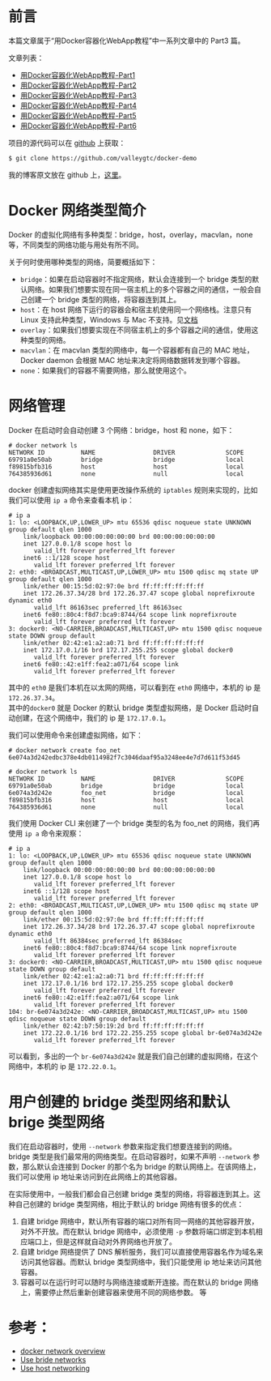 # 前言
本篇文章属于“用Docker容器化WebApp教程”中一系列文章中的 Part3 篇。

文章列表：
- [用Docker容器化WebApp教程-Part1](https://github.com/valleygtc/valleygtc.github.io/blob/master/2020-01-16-用Docker容器化WebApp教程Part1.md)
- [用Docker容器化WebApp教程-Part2](https://github.com/valleygtc/valleygtc.github.io/blob/master/2020-01-16-用Docker容器化WebApp教程Part2.md)
- [用Docker容器化WebApp教程-Part3](https://github.com/valleygtc/valleygtc.github.io/blob/master/2020-01-16-用Docker容器化WebApp教程Part3.md)
- [用Docker容器化WebApp教程-Part4](https://github.com/valleygtc/valleygtc.github.io/blob/master/2020-01-16-用Docker容器化WebApp教程Part4.md)
- [用Docker容器化WebApp教程-Part5](https://github.com/valleygtc/valleygtc.github.io/blob/master/2020-01-16-用Docker容器化WebApp教程Part5.md)
- [用Docker容器化WebApp教程-Part6](https://github.com/valleygtc/valleygtc.github.io/blob/master/2020-02-07-用Docker容器化WebApp教程Part6.md)


项目的源代码可以在 [github](https://github.com/valleygtc/docker-demo) 上获取：
```bash
$ git clone https://github.com/valleygtc/docker-demo
```

我的博客原文放在 github 上，[这里](https://github.com/valleygtc/valleygtc.github.io)。


# Docker 网络类型简介
Docker 的虚拟化网络有多种类型：bridge，host，overlay，macvlan，none 等，不同类型的网络功能与用处有所不同。

关于何时使用哪种类型的网络，简要概括如下：
- `bridge`：如果在启动容器时不指定网络，默认会连接到一个 bridge 类型的默认网络。如果我们想要实现在同一宿主机上的多个容器之间的通信，一般会自己创建一个 bridge 类型的网络，将容器连到其上。
- `host`：在 host 网络下运行的容器会和宿主机使用同一个网络栈。注意只有 Linux 支持此种类型，Windows 与 Mac 不支持。见[文档](https://docs.docker.com/network/host/)
- `overlay`：如果我们想要实现在不同宿主机上的多个容器之间的通信，使用这种类型的网络。
- `macvlan`：在 macvlan 类型的网络中，每一个容器都有自己的 MAC 地址，Docker daemon 会根据 MAC 地址来决定将网络数据转发到哪个容器。
- `none`：如果我们的容器不需要网络，那么就使用这个。


# 网络管理
Docker 在启动时会自动创建 3 个网络：bridge，host 和 none，如下：
```
# docker network ls
NETWORK ID          NAME                DRIVER              SCOPE
69791a0e50ab        bridge              bridge              local
f89815bfb316        host                host                local
764385936d61        none                null                local
```

docker 创建虚拟网络其实是使用更改操作系统的 `iptables` 规则来实现的，比如我们可以使用 `ip a` 命令来查看本机 ip：
```
# ip a
1: lo: <LOOPBACK,UP,LOWER_UP> mtu 65536 qdisc noqueue state UNKNOWN group default qlen 1000
    link/loopback 00:00:00:00:00:00 brd 00:00:00:00:00:00
    inet 127.0.0.1/8 scope host lo
       valid_lft forever preferred_lft forever
    inet6 ::1/128 scope host
       valid_lft forever preferred_lft forever
2: eth0: <BROADCAST,MULTICAST,UP,LOWER_UP> mtu 1500 qdisc mq state UP group default qlen 1000
    link/ether 00:15:5d:02:97:0e brd ff:ff:ff:ff:ff:ff
    inet 172.26.37.34/28 brd 172.26.37.47 scope global noprefixroute dynamic eth0
       valid_lft 86163sec preferred_lft 86163sec
    inet6 fe80::80c4:f8d7:bca9:8744/64 scope link noprefixroute
       valid_lft forever preferred_lft forever
3: docker0: <NO-CARRIER,BROADCAST,MULTICAST,UP> mtu 1500 qdisc noqueue state DOWN group default
    link/ether 02:42:e1:a2:a0:71 brd ff:ff:ff:ff:ff:ff
    inet 172.17.0.1/16 brd 172.17.255.255 scope global docker0
       valid_lft forever preferred_lft forever
    inet6 fe80::42:e1ff:fea2:a071/64 scope link
       valid_lft forever preferred_lft forever
```

其中的 `eth0` 是我们本机在以太网的网络，可以看到在 `eth0` 网络中，本机的 ip 是 `172.26.37.34`。<br>
其中的`docker0` 就是 Docker 的默认 bridge 类型虚拟网络，是 Docker 启动时自动创建，在这个网络中，我们的 ip 是 `172.17.0.1`。

我们可以使用命令来创建虚拟网络，如下：
```
# docker network create foo_net
6e074a3d242edbc378e4db0114982f7c3046daaf95a3248ee4e7d7d611f53d45

# docker network ls
NETWORK ID          NAME                DRIVER              SCOPE
69791a0e50ab        bridge              bridge              local
6e074a3d242e        foo_net             bridge              local
f89815bfb316        host                host                local
764385936d61        none                null                local
```

我们使用 Docker CLI 来创建了一个 bridge 类型的名为 foo_net 的网络，我们再使用 `ip a` 命令来观察：
```
# ip a
1: lo: <LOOPBACK,UP,LOWER_UP> mtu 65536 qdisc noqueue state UNKNOWN group default qlen 1000
    link/loopback 00:00:00:00:00:00 brd 00:00:00:00:00:00
    inet 127.0.0.1/8 scope host lo
       valid_lft forever preferred_lft forever
    inet6 ::1/128 scope host
       valid_lft forever preferred_lft forever
2: eth0: <BROADCAST,MULTICAST,UP,LOWER_UP> mtu 1500 qdisc mq state UP group default qlen 1000
    link/ether 00:15:5d:02:97:0e brd ff:ff:ff:ff:ff:ff
    inet 172.26.37.34/28 brd 172.26.37.47 scope global noprefixroute dynamic eth0
       valid_lft 86384sec preferred_lft 86384sec
    inet6 fe80::80c4:f8d7:bca9:8744/64 scope link noprefixroute
       valid_lft forever preferred_lft forever
3: docker0: <NO-CARRIER,BROADCAST,MULTICAST,UP> mtu 1500 qdisc noqueue state DOWN group default
    link/ether 02:42:e1:a2:a0:71 brd ff:ff:ff:ff:ff:ff
    inet 172.17.0.1/16 brd 172.17.255.255 scope global docker0
       valid_lft forever preferred_lft forever
    inet6 fe80::42:e1ff:fea2:a071/64 scope link
       valid_lft forever preferred_lft forever
104: br-6e074a3d242e: <NO-CARRIER,BROADCAST,MULTICAST,UP> mtu 1500 qdisc noqueue state DOWN group default
    link/ether 02:42:b7:50:19:2d brd ff:ff:ff:ff:ff:ff
    inet 172.22.0.1/16 brd 172.22.255.255 scope global br-6e074a3d242e
       valid_lft forever preferred_lft forever
```

可以看到，多出的一个 `br-6e074a3d242e` 就是我们自己创建的虚拟网络，在这个网络中，本机的 ip 是 `172.22.0.1`。


# 用户创建的 bridge 类型网络和默认 brige 类型网络
我们在启动容器时，使用 `--network` 参数来指定我们想要连接到的网络。<br>
bridge 类型是我们最常用的网络类型。在启动容器时，如果不声明 `--network` 参数，那么默认会连接到 Docker 的那个名为 bridge 的默认网络上。在该网络上，我们可以使用 ip 地址来访问到在此网络上的其他容器。

在实际使用中，一般我们都会自己创建 bridge 类型的网络，将容器连到其上。这种自己创建的 bridge 类型网络，相比于默认的 bridge 网络有很多的优点：
1. 自建 bridge 网络中，默认所有容器的端口对所有同一网络的其他容器开放，对外不开放。而在默认 bridge 网络中，必须使用 `-p` 参数将端口绑定到本机相应端口上，但是这样就自动对外界网络也开放了。
2. 自建 bridge 网络提供了 DNS 解析服务，我们可以直接使用容器名作为域名来访问其他容器。而默认 bridge 类型网络中，我们只能使用 ip 地址来访问其他容器。
3. 容器可以在运行时可以随时与网络连接或断开连接。而在默认的 bridge 网络上，需要停止然后重新创建容器来使用不同的网络参数。
等


# 参考：
- [docker network overview](https://docs.docker.com/network/)
- [Use bride networks](https://docs.docker.com/network/bridge/)
- [Use host networking](https://docs.docker.com/network/host/)
